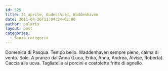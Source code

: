 ```yaml
---
id: 525
title: 24 aprile, Oudeschild, Waddenhaven
date: 2011-04-26T11:04:24+02:00
author: polaris
layout: post
categories:
  - Senza categoria
---
```

Domenica di Pasqua. Tempo bello. Waddenhaven sempre pieno, calma di vento. Sole. A pranzo dall&#8217;Anna (Luca, Erika, Anna, Andrea, Alvise, Roberta). Caccia alle uova. Tagliatelle ai porcini e costolette fritte di agnello.